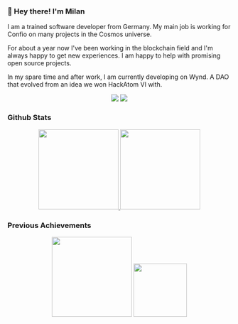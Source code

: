 ### 👋 Hey there! I'm Milan

I am a trained software developer from Germany. My main job is working for Confio on many projects in the Cosmos universe.

For about a year now I've been working in the blockchain field and I'm always happy to get new experiences. I am happy to help with promising open source projects.

In my spare time and after work, I am currently developing on Wynd. A DAO that evolved from an idea we won HackAtom VI with.

<p align="center">
<a href="https://www.linkedin.com/in/milan-steiner-0072b1/"><img src="https://img.shields.io/badge/-Milan%20Steiner%20-0077B5?style=flat&logo=Linkedin&logoColor=white"/></a>
<a href="https://discord.gg/user/Milan_#0610"><img src="https://img.shields.io/badge/-Milan_%230610-5865F2?style=flat&logo=Discord&logoColor=white"/></a>
</p>

### Github Stats
<p align="center">
<a href="https://github.com/msteiner96">
  <img height="180em" src="https://github-readme-stats-eight-theta.vercel.app/api?username=msteiner96&show_icons=true&theme=algolia&include_all_commits=true&count_private=true"/>
  <img height="180em" src="https://github-readme-stats-eight-theta.vercel.app/api/top-langs/?username=msteiner96&layout=compact&langs_count=8&theme=algolia"/>
</a>
</p>

### Previous Achievements
<p align="center">
<img height="180em" src="http://i.epvpimg.com/F6gNeab.png" />
<img height="120em" src="http://i.epvpimg.com/enh7fab.png" />
</p>

